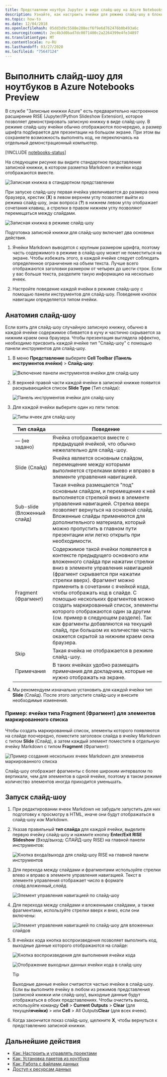 ```yaml
---
title: Представляем ноутбук Jupyter в виде слайд-шоу на Azure Notebooks Preview
description: Узнайте, как настроить ячейки для режима слайд-шоу в блокноте Jupyter, а затем представить слайд-шоу с помощью расширения RISE.
ms.topic: how-to
ms.date: 12/04/2018
ms.openlocfilehash: 05dd3d9c5580e208ecf6f9e6d762476b0b493a6c
ms.sourcegitcommit: 2ec4b3d0bad7dc0071400c2a2264399e4fe34897
ms.translationtype: MT
ms.contentlocale: ru-RU
ms.lasthandoff: 03/27/2020
ms.locfileid: "75647124"
---
```

# <a name="run-a-notebook-slideshow-in-azure-notebooks-preview"></a>Выполнить слайд-шоу для ноутбуков в Azure Notebooks Preview

В службе "Записные книжки Azure" есть предварительно настроенное расширение RISE (Jupyter/IPython Slideshow Extension), которое позволяет демонстрировать записную книжку в виде слайд-шоу. В режиме слайд-шоу ячейки обычно отображаются поочередно, а размер шрифта подбирается для презентации на большом экране. При этом вы сохраняете возможность выполнять код, не переключаясь на отдельный демонстрационный компьютер.

[!INCLUDE [notebooks-status](../../includes/notebooks-status.md)]

На следующем рисунке вы видите стандартное представление записной книжки, в котором разметка Markdown и ячейки кода отображаются вместе.

![Записная книжка в стандартном представлении](media/slideshow/slideshow-notebook-view.png)

При запуске слайд-шоу первая ячейка увеличивается до размера окна браузера, крестик (**X**) в левом верхнем углу позволяет выйти из режима слайд-шоу, знак вопроса (**?**) в нижнем левом углу отображает сочетания клавиш, а стрелки в правом нижнем углу позволяют перемещаться между слайдами.

![Записная книжка в режиме слайд-шоу](media/slideshow/slideshow-slide-view.png)

Подготовка записной книжки для слайд-шоу включает два основных действия.

1. Ячейки Markdown выводятся с крупным размером шрифта, поэтому часть содержимого в режиме в слайд-шоу может не поместиться на экране. Чтобы избежать этого, в каждой ячейке следует соблюдать определенное ограничение на объем текста. Лучше всего отображаются заголовки размером от четырех до шести строк. Если у вас больше текста, разделите такую информацию на несколько ячеек.

2. Настройте поведение каждой ячейки в режиме слайд-шоу с помощью панели инструментов для слайд-шоу. Поведение кнопок навигации определяется типом ячейки.

## <a name="the-anatomy-of-a-slideshow"></a>Анатомия слайд-шоу

Если взять для слайд-шоу случайную записную книжку, обычно в каждой ячейке содержимое сбивается в кучу и частично скрывается за нижним краем окна браузера. Чтобы презентация выглядела эффектно, необходимо присвоить каждой ячейке тип "Слайд-шоу" с помощью панели инструментов для слайд-шоу.

1. В меню **Представление** выберите **Cell Toolbar (Панель инструментов ячейки)** > **Слайд-шоу**:

    ![Включение панели инструментов ячейки для слайд-шоу](media/slideshow/slideshow-view-cell-toolbar.png)

1. В верхней правой части каждой ячейки в записной книжке появится раскрывающийся список **Slide Type** (Тип слайда):

    ![Панель инструментов ячейки для слайд-шоу](media/slideshow/slideshow-cell-toolbar.png)

1. Для каждой ячейки выберите один из пяти типов:

    ![Типы ячеек для слайд-шоу](media/slideshow/slideshow-cell-slide-types.png)

    | Тип слайда | Поведение |
    | --- | --- |
    | — (не задано) | Ячейка отображается вместе с предыдущей ячейкой, что обычно нежелательно для слайд-шоу. |
    | Slide (Слайд) | Ячейка является основным слайдом, перемещение между которыми выполняется стрелками влево и вправо в элементе управления навигацией. |
    | Sub-slide (Вложенный слайд) | Такая ячейка размещается "под" основным слайдом, и перемещение к ней выполняется стрелкой вниз в элементе управления навигацией. Стрелка вверх позволяет вернуться на основной слайд. Вложенные слайды применяются для дополнительного материала, который можно пропустить в главном пути презентации или легко открыть при необходимости. |
    | Fragment (Фрагмент) | Содержимое такой ячейки появляется в контексте предыдущего основного или вложенного слайда при нажатии стрелки вниз в элементе управления навигацией (фрагмент скрывается при нажатии стрелки вверх). Фрагмент можно применить в сочетании с ячейкой кода, чтобы отображать код в слайде. С помощью нескольких фрагментов можно создать маркированный список, элементы которого отображаются один за другим (см. пример в следующем разделе). Так как фрагменты добавляются на текущий слайд, при большом их количестве часть окажется скрытой за нижним краем окна браузера. |
    | Skip | Такая ячейка не отображается в режиме слайд-шоу. |
    | Примечания | В таких ячейках удобно размещать примечания для докладчика, которые не нужно отображать на экране. |

1. Мы рекомендуем изначально установить для каждой ячейки тип **Slide** (Слайд). После этого запустите слайд-шоу и внесите необходимые изменения.

### <a name="example-fragment-cells-for-bullet-items"></a>Пример: ячейки типа Fragment (Фрагмент) для элементов маркированного списка

Чтобы создать маркированный список, элементы которого появляются на слайде поочередно, поместите заголовок слайда в ячейку Markdown с типом **Slide** (Слайд), а затем каждый элемент поместите в отдельную ячейку Markdown с типом **Fragment** (Фрагмент):

![Пример создания нескольких ячеек Markdown для элементов маркированного списка](media/slideshow/slideshow-fragments.png)

Слайд-шоу отображает фрагменты с более широким интервалом по вертикали, чем для элементов в одной ячейке, поэтому в таком режиме количество элементов иногда приходится уменьшать.

## <a name="run-the-slideshow"></a>Запуск слайд-шоу

1. При редактировании ячеек Markdown не забудьте запустить для них подготовку к просмотру в HTML, иначе они будут отображаться в слайд-шоу *как* Markdown.

1. Указав правильный **тип слайда** для каждой ячейки, выделите первую ячейку слайд-шоу и нажмите кнопку **Enter/Exit RISE Slideshow** (Вход/выход: СЛАЙД-шоу RISE) на главной панели инструментов:

    ![Кнопка входа/выхода для слайд-шоу RISE на главной панели инструментов](media/slideshow/slideshow-start.png)

1. Для перехода между слайдами и фрагментами используйте стрелки влево и вправо в элементе управления навигацией. Текст в элементе управления отображает число в формате *слайд.вложенный_слайд*.

    ![Элемент управления навигацией по слайд-шоу](media/slideshow/slideshow-navigation-control.png)

1. Для перехода между слайдами и вложенными слайдами, а также фрагментами, используйте стрелки вверх и вниз, если они включены:

    ![Элемент управления навигацией по слайд-шоу для вложенных слайдов](media/slideshow/slideshow-navigation-control-subslide.png)

1. В ячейках кода кнопка воспроизведения позволяет выполнить код, выходные данные которого отображаются на слайде:

    ![Кнопка воспроизведения для выполнения ячейки кода](media/slideshow/slideshow-run-code-cell.png)

    ![Отображение выходных данных ячейки кода в слайд-шоу](media/slideshow/slideshow-run-code-cell-output.png)

    > [!Tip]
    > Выходные данные ячейки считаются частью ячейки в слайд-шоу. Если вы выполните ячейку в любом из режимов представления (записной книжки или слайд-шоу), выходные данные будут отображаться в обоих представлениях. Чтобы очистить выход, используйте команду **Cell** > **Current Outputs** > **Clear** (для текущей**ячейки)** > или **Cell** > All Outputs**Clear** (для всех ячеек).

1. Когда закончится показ слайд-шоу, щелкните **X**, чтобы вернуться к представлению записной книжки.

## <a name="next-steps"></a>Дальнейшие действия

- [Как: Настроить и управлять проектами](configure-manage-azure-notebooks-projects.md)
- [Как: Установка пакетов из ноутбука](install-packages-jupyter-notebook.md)
- [Как: Работа с файлами данных](work-with-project-data-files.md)
- [Доступ к ресурсам данных](access-data-resources-jupyter-notebooks.md)
